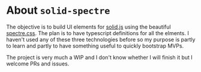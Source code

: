 # About `solid-spectre`

The objective is to build UI elements for [solid.js](https://github.com/ryansolid/solid) using the beautiful [spectre.css](https://picturepan2.github.io/spectre/index.html). The plan is to have typescript definitions for all the elments. I haven't used any of these three technologies before so my purpose is partly to learn and partly to have something useful to quickly bootstrap MVPs.

The project is very much a WIP and I don't know whether I will finish it but I welcome PRs and issues.
